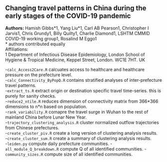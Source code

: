 ## Changing travel patterns in China during the early stages of the COVID-19 pandemic

**Authors:** Hamish Gibbs\*1, Yang Liu\*1, Carl AB Pearson1, Christopher I Jarvis1, Chris Grundy1, Billy Quilty1, Charlie Diamond1, LSHTM CMMID COVID-19 working group1, Rosalind M Eggo1  
\* authors contributed equally  
Affiliations:  
1 Department of Infectious Disease Epidemiology, London School of Hygiene & Tropical Medicine, Keppel Street, London. WC1E 7HT. UK  

-`calc_Access2Care.R` calcuates access to healthcare and healthcare pressure on the prefecture level.  
-`calc_Connectivity_ByPopQ.R` contains stratified analyses of inter-prefecture travel patterns.  
-`extract_ts.R` extract origin or destination specific travel time\-series. this is purely for sanity checks.    
-`reduce2_ntile.R` reduces dimension of connectivity matrix from 366\*366 dimensions to n\*n based on population.  
-`rank_variability.R` comapre the travel surge in Wuhan to the rest of mainland China before Lunar New Year.  
-`trajectory_clustering_analysis.R` cluster normalized outflow trajectories from Chinese prefectures.  
-`create_cluster_piv.R` create a long version of clustering analysis results.  
-`create_cluster_sum.R` create a summary of clustering analysis results.  
-`leiden.py` compute daily prefecture communities.
-`all_module_Q_breakdown.R` compute Q of all identified communities.
-`community_sizes.R` compute size of all identified communities.
